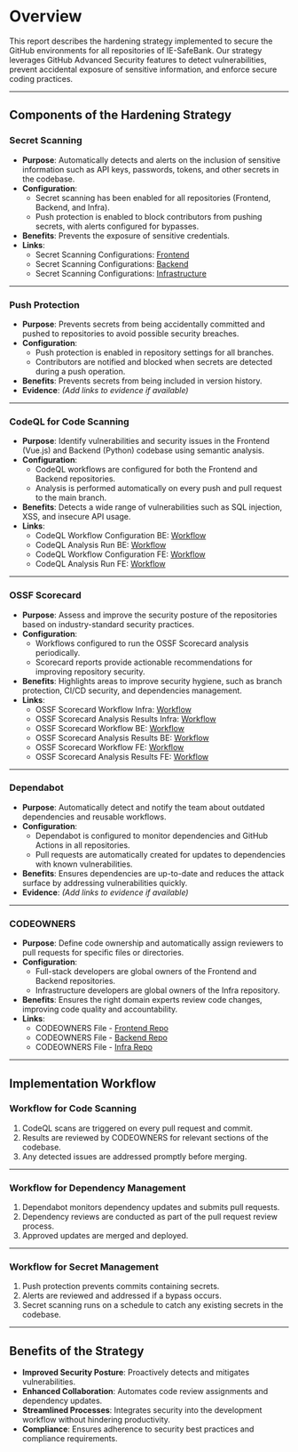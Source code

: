 # Overview

This report describes the hardening strategy implemented to secure the GitHub environments for all repositories of IE-SafeBank. Our strategy leverages GitHub Advanced Security features to detect vulnerabilities, prevent accidental exposure of sensitive information, and enforce secure coding practices.

---

## Components of the Hardening Strategy

### Secret Scanning
- **Purpose**: Automatically detects and alerts on the inclusion of sensitive information such as API keys, passwords, tokens, and other secrets in the codebase.
- **Configuration**:
  - Secret scanning has been enabled for all repositories (Frontend, Backend, and Infra).
  - Push protection is enabled to block contributors from pushing secrets, with alerts configured for bypasses.
- **Benefits**: Prevents the exposure of sensitive credentials.
- **Links**:
  - Secret Scanning Configurations: [Frontend](#)
  - Secret Scanning Configurations: [Backend](#)
  - Secret Scanning Configurations: [Infrastructure](#)

---

### Push Protection
- **Purpose**: Prevents secrets from being accidentally committed and pushed to repositories to avoid possible security breaches.
- **Configuration**:
  - Push protection is enabled in repository settings for all branches.
  - Contributors are notified and blocked when secrets are detected during a push operation.
- **Benefits**: Prevents secrets from being included in version history.
- **Evidence**: _(Add links to evidence if available)_

---

### CodeQL for Code Scanning
- **Purpose**: Identify vulnerabilities and security issues in the Frontend (Vue.js) and Backend (Python) codebase using semantic analysis.
- **Configuration**:
  - CodeQL workflows are configured for both the Frontend and Backend repositories.
  - Analysis is performed automatically on every push and pull request to the main branch.
- **Benefits**: Detects a wide range of vulnerabilities such as SQL injection, XSS, and insecure API usage.
- **Links**:
  - CodeQL Workflow Configuration BE: [Workflow](#)
  - CodeQL Analysis Run BE: [Workflow](#)
  - CodeQL Workflow Configuration FE: [Workflow](#)
  - CodeQL Analysis Run FE: [Workflow](#)

---

### OSSF Scorecard
- **Purpose**: Assess and improve the security posture of the repositories based on industry-standard security practices.
- **Configuration**:
  - Workflows configured to run the OSSF Scorecard analysis periodically.
  - Scorecard reports provide actionable recommendations for improving repository security.
- **Benefits**: Highlights areas to improve security hygiene, such as branch protection, CI/CD security, and dependencies management.
- **Links**:
  - OSSF Scorecard Workflow Infra: [Workflow](#)
  - OSSF Scorecard Analysis Results Infra: [Workflow](#)
  - OSSF Scorecard Workflow BE: [Workflow](#)
  - OSSF Scorecard Analysis Results BE: [Workflow](#)
  - OSSF Scorecard Workflow FE: [Workflow](#)
  - OSSF Scorecard Analysis Results FE: [Workflow](#)

---

### Dependabot
- **Purpose**: Automatically detect and notify the team about outdated dependencies and reusable workflows.
- **Configuration**:
  - Dependabot is configured to monitor dependencies and GitHub Actions in all repositories.
  - Pull requests are automatically created for updates to dependencies with known vulnerabilities.
- **Benefits**: Ensures dependencies are up-to-date and reduces the attack surface by addressing vulnerabilities quickly.
- **Evidence**: _(Add links to evidence if available)_

---

### CODEOWNERS
- **Purpose**: Define code ownership and automatically assign reviewers to pull requests for specific files or directories.
- **Configuration**:
  - Full-stack developers are global owners of the Frontend and Backend repositories.
  - Infrastructure developers are global owners of the Infra repository.
- **Benefits**: Ensures the right domain experts review code changes, improving code quality and accountability.
- **Links**:
  - CODEOWNERS File - [Frontend Repo](#)
  - CODEOWNERS File - [Backend Repo](#)
  - CODEOWNERS File - [Infra Repo](#)

---

## Implementation Workflow

### Workflow for Code Scanning
1. CodeQL scans are triggered on every pull request and commit.
2. Results are reviewed by CODEOWNERS for relevant sections of the codebase.
3. Any detected issues are addressed promptly before merging.

---

### Workflow for Dependency Management
1. Dependabot monitors dependency updates and submits pull requests.
2. Dependency reviews are conducted as part of the pull request review process.
3. Approved updates are merged and deployed.

---

### Workflow for Secret Management
1. Push protection prevents commits containing secrets.
2. Alerts are reviewed and addressed if a bypass occurs.
3. Secret scanning runs on a schedule to catch any existing secrets in the codebase.

---

## Benefits of the Strategy
- **Improved Security Posture**: Proactively detects and mitigates vulnerabilities.
- **Enhanced Collaboration**: Automates code review assignments and dependency updates.
- **Streamlined Processes**: Integrates security into the development workflow without hindering productivity.
- **Compliance**: Ensures adherence to security best practices and compliance requirements.
